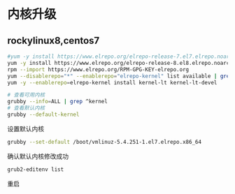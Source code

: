 # 内核升级


## rockylinux8,centos7
```bash
#yum -y install https://www.elrepo.org/elrepo-release-7.el7.elrepo.noarch.rpm
yum -y install https://www.elrepo.org/elrepo-release-8.el8.elrepo.noarch.rpm
rpm --import https://www.elrepo.org/RPM-GPG-KEY-elrepo.org
yum --disablerepo="*" --enablerepo="elrepo-kernel" list available | grep kernel-lt
yum -y --enablerepo=elrepo-kernel install kernel-lt kernel-lt-devel
```

```bash
# 查看可用内核
grubby --info=ALL | grep ^kernel
# 查看默认内核
grubby --default-kernel
```
设置默认内核
```bash
grubby --set-default /boot/vmlinuz-5.4.251-1.el7.elrepo.x86_64
```
确认默认内核修改成功
```bash
grub2-editenv list
```
重启



